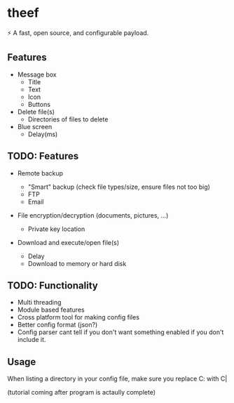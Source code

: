 # theef
:zap: A fast, open source, and configurable payload.

## Features
 - Message box
   - Title
   - Text
   - Icon
   - Buttons
 - Delete file(s)
   - Directories of files to delete
 - Blue screen
   - Delay(ms)

## TODO: Features
 - Remote backup
   - "Smart" backup (check file types/size, ensure files not too big)
   - FTP
   - Email

 - File encryption/decryption (documents, pictures, ...)
   - Private key location

 - Download and execute/open file(s)
   - Delay
   - Download to memory or hard disk

## TODO: Functionality
 - Multi threading
 - Module based features
 - Cross platform tool for making config files
 - Better config format (json?)
 - Config parser cant tell if you don't want something enabled if you don't include it.
  
## Usage
When listing a directory in your config file, make sure you replace C: with C|

(tutorial coming after program is actaully complete)
